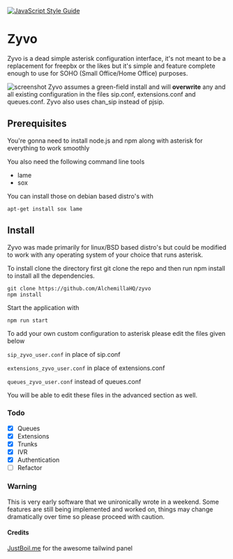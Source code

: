 
[![JavaScript Style Guide](https://img.shields.io/badge/code_style-standard-brightgreen.svg)](https://standardjs.com)
# Zyvo


Zyvo is a dead simple asterisk configuration interface, it's not meant to be a replacement for freepbx or the likes but it's simple and feature complete enough to use for SOHO (Small Office/Home Office) purposes.

![screenshot](https://i.imgur.com/g36PsiU.png)
Zyvo assumes a green-field install and will **overwrite** any and all existing configuration in the files sip.conf, extensions.conf and queues.conf. Zyvo also uses chan_sip instead of pjsip.

## Prerequisites

You're gonna need to install node.js and npm along with asterisk for everything to work smoothly

You also need the following command line tools 

* lame
* sox

You can install those on debian based distro's with 
```
apt-get install sox lame
```

## Install
Zyvo was made primarily for linux/BSD based distro's but could be modified to work with any operating system of your choice that runs asterisk.

To install clone the directory first git clone the repo and then run npm install to install all the dependencies.

```
git clone https://github.com/AlchemillaHQ/zyvo
npm install
```

Start the application with
```
npm run start
```

To add your own custom configuration to asterisk please edit the files given below

`sip_zyvo_user.conf` in place of sip.conf

`extensions_zyvo_user.conf` in place of extensions.conf

`queues_zyvo_user.conf` instead of queues.conf 

You will be able to edit these files in the advanced section as well.

### Todo
- [x] Queues
- [x] Extensions
- [x] Trunks
- [x] IVR
- [x] Authentication
- [ ] Refactor

### Warning
This is very early software that we unironically wrote in a weekend. Some features are still being implemented and worked on, things may change dramatically over time so please proceed with caution.

#### Credits

[JustBoil.me](https://justboil.me/) for the awesome tailwind panel
